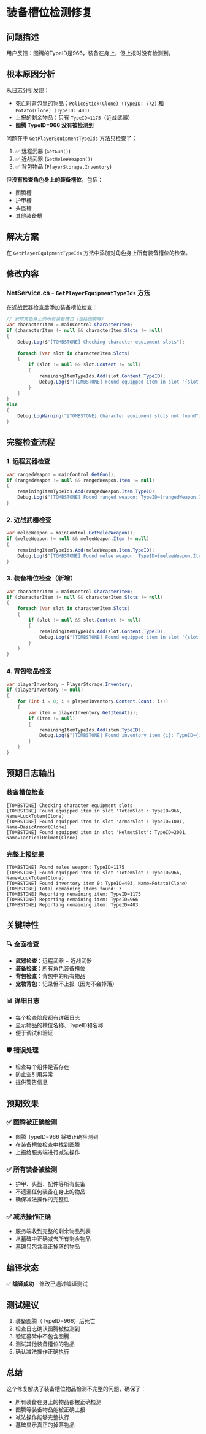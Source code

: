 # 装备槽位检测修复

## 问题描述
用户反馈：图腾的TypeID是966，装备在身上，但上报时没有检测到。

## 根本原因分析
从日志分析发现：
- 死亡时背包里的物品：`PoliceStick(Clone) (TypeID: 772)` 和 `Potato(Clone) (TypeID: 403)`
- 上报的剩余物品：只有 `TypeID=1175`（近战武器）
- **图腾 TypeID=966 没有被检测到**

问题在于 `GetPlayerEquipmentTypeIds` 方法只检查了：
1. ✅ 远程武器 (`GetGun()`)
2. ✅ 近战武器 (`GetMeleeWeapon()`)
3. ✅ 背包物品 (`PlayerStorage.Inventory`)

但**没有检查角色身上的装备槽位**，包括：
- 图腾槽
- 护甲槽
- 头盔槽
- 其他装备槽

## 解决方案
在 `GetPlayerEquipmentTypeIds` 方法中添加对角色身上所有装备槽位的检查。

## 修改内容

### NetService.cs - `GetPlayerEquipmentTypeIds` 方法
在近战武器检查后添加装备槽位检查：

```csharp
// 获取角色身上的所有装备槽位（包括图腾等）
var characterItem = mainControl.CharacterItem;
if (characterItem != null && characterItem.Slots != null)
{
    Debug.Log($"[TOMBSTONE] Checking character equipment slots");
    
    foreach (var slot in characterItem.Slots)
    {
        if (slot != null && slot.Content != null)
        {
            remainingItemTypeIds.Add(slot.Content.TypeID);
            Debug.Log($"[TOMBSTONE] Found equipped item in slot '{slot.Key}': TypeID={slot.Content.TypeID}, Name={slot.Content.name}");
        }
    }
}
else
{
    Debug.LogWarning("[TOMBSTONE] Character equipment slots not found");
}
```

## 完整检查流程

### 1. 远程武器检查
```csharp
var rangedWeapon = mainControl.GetGun();
if (rangedWeapon != null && rangedWeapon.Item != null)
{
    remainingItemTypeIds.Add(rangedWeapon.Item.TypeID);
    Debug.Log($"[TOMBSTONE] Found ranged weapon: TypeID={rangedWeapon.Item.TypeID}");
}
```

### 2. 近战武器检查
```csharp
var meleeWeapon = mainControl.GetMeleeWeapon();
if (meleeWeapon != null && meleeWeapon.Item != null)
{
    remainingItemTypeIds.Add(meleeWeapon.Item.TypeID);
    Debug.Log($"[TOMBSTONE] Found melee weapon: TypeID={meleeWeapon.Item.TypeID}");
}
```

### 3. 装备槽位检查（新增）
```csharp
var characterItem = mainControl.CharacterItem;
if (characterItem != null && characterItem.Slots != null)
{
    foreach (var slot in characterItem.Slots)
    {
        if (slot != null && slot.Content != null)
        {
            remainingItemTypeIds.Add(slot.Content.TypeID);
            Debug.Log($"[TOMBSTONE] Found equipped item in slot '{slot.Key}': TypeID={slot.Content.TypeID}, Name={slot.Content.name}");
        }
    }
}
```

### 4. 背包物品检查
```csharp
var playerInventory = PlayerStorage.Inventory;
if (playerInventory != null)
{
    for (int i = 0; i < playerInventory.Content.Count; i++)
    {
        var item = playerInventory.GetItemAt(i);
        if (item != null)
        {
            remainingItemTypeIds.Add(item.TypeID);
            Debug.Log($"[TOMBSTONE] Found inventory item {i}: TypeID={item.TypeID}, Name={item.name}");
        }
    }
}
```

## 预期日志输出

### 装备槽位检查
```
[TOMBSTONE] Checking character equipment slots
[TOMBSTONE] Found equipped item in slot 'TotemSlot': TypeID=966, Name=LuckTotem(Clone)
[TOMBSTONE] Found equipped item in slot 'ArmorSlot': TypeID=1001, Name=BasicArmor(Clone)
[TOMBSTONE] Found equipped item in slot 'HelmetSlot': TypeID=2001, Name=TacticalHelmet(Clone)
```

### 完整上报结果
```
[TOMBSTONE] Found melee weapon: TypeID=1175
[TOMBSTONE] Found equipped item in slot 'TotemSlot': TypeID=966, Name=LuckTotem(Clone)
[TOMBSTONE] Found inventory item 0: TypeID=403, Name=Potato(Clone)
[TOMBSTONE] Total remaining items found: 3
[TOMBSTONE] Reporting remaining item: TypeID=1175
[TOMBSTONE] Reporting remaining item: TypeID=966
[TOMBSTONE] Reporting remaining item: TypeID=403
```

## 关键特性

### 🔍 全面检查
- **武器检查**：远程武器 + 近战武器
- **装备检查**：所有角色装备槽位
- **背包检查**：背包中的所有物品
- **宠物背包**：记录但不上报（因为不会掉落）

### 📊 详细日志
- 每个检查阶段都有详细日志
- 显示物品的槽位名称、TypeID和名称
- 便于调试和验证

### 🛡️ 错误处理
- 检查每个组件是否存在
- 防止空引用异常
- 提供警告信息

## 预期效果

### ✅ 图腾被正确检测
- 图腾 TypeID=966 将被正确检测到
- 在装备槽位检查中找到图腾
- 上报给服务端进行减法操作

### ✅ 所有装备被检测
- 护甲、头盔、配件等所有装备
- 不遗漏任何装备在身上的物品
- 确保减法操作的完整性

### ✅ 减法操作正确
- 服务端收到完整的剩余物品列表
- 从墓碑中正确减去所有剩余物品
- 墓碑只包含真正掉落的物品

## 编译状态
✅ **编译成功** - 修改已通过编译测试

## 测试建议
1. 装备图腾（TypeID=966）后死亡
2. 检查日志确认图腾被检测到
3. 验证墓碑中不包含图腾
4. 测试其他装备槽位的物品
5. 确认减法操作正确执行

## 总结
这个修复解决了装备槽位物品检测不完整的问题，确保了：
- 所有装备在身上的物品都被正确检测
- 图腾等装备物品能被正确上报
- 减法操作能够完整执行
- 墓碑显示真正的掉落物品